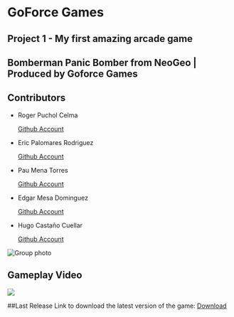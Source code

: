  <link rel="stylesheet" type="text/css" href="path/to/custom.css"> <body {background-color: black;}>

# GoForce Games
## Project 1 - My first amazing arcade game

## **Bomberman Panic Bomber from NeoGeo | Produced by Goforce Games**

## **Contributors**
* Roger Puchol Celma

  [Github Account](https://github.com/Ropuce)

* Eric Palomares Rodriguez

  [Github Account](https://github.com/errico6)

* Pau Mena Torres

  [Github Account](https://github.com/PauMenaTorres)

* Edgar Mesa Dominguez 

  [Github Account](https://github.com/edgarmd1)

* Hugo Castaño Cuellar

  [Github Account](https://github.com/HentSenp)

![Group photo](https://user-images.githubusercontent.com/117993994/222914726-9e7c26ed-b7f6-4290-9ac0-73f24d94d440.png)

## Gameplay Video

![](https://www.youtube.com/watch?v=dQw4w9WgXcQ)

##Last Release 
Link to download the latest version of the game: [Download](https://github.com/GoForce-Games/Projecte-1/releases/tag/v0.5)
